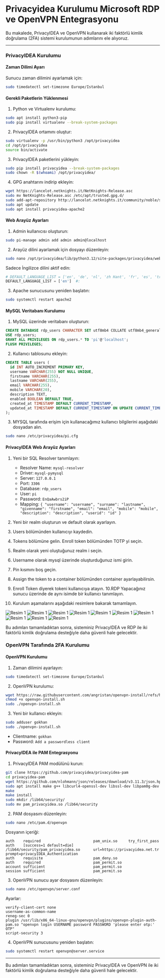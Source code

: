 # Privacyidea Kurulumu Microsoft RDP ve OpenVPN Entegrasyonu
Bu makalede, PrivacyIDEA ve OpenVPN kullanarak iki faktörlü kimlik doğrulama (2FA) sistemi kurulumunun adımlarını ele alıyoruz.

---

### PrivacyIDEA Kurulumu

#### Zaman Dilimi Ayarı

Sunucu zaman dilimini ayarlamak için:
```bash
sudo timedatectl set-timezone Europe/Istanbul
```

#### Gerekli Paketlerin Yüklenmesi

1. Python ve Virtualenv kurulumu:
```bash
sudo apt install python3-pip
sudo pip install virtualenv --break-system-packages
```

2. PrivacyIDEA ortamını oluştur:
```bash
sudo virtualenv -p /usr/bin/python3 /opt/privacyidea
cd /opt/privacyidea
source bin/activate
```

3. PrivacyIDEA paketlerini yükleyin:
```bash
sudo pip install privacyidea --break-system-packages
sudo chown -R $(whoami) /opt/privacyidea/
```

4. GPG anahtarını indirip ekleyin:
```bash
wget https://lancelot.netknights.it/NetKnights-Release.asc
sudo mv NetKnights-Release.asc /etc/apt/trusted.gpg.d/
sudo add-apt-repository http://lancelot.netknights.it/community/noble/stable
sudo apt update
sudo apt install privacyidea-apache2
```

#### Web Arayüz Ayarları

1. Admin kullanıcısı oluşturun:
```bash
sudo pi-manage admin add admin admin@localhost
```

2. Arayüz dilini ayarlamak için dosyayı düzenleyin:
```bash
sudo nano /opt/privacyidea/lib/python3.12/site-packages/privacyidea/webui/login.py
```

Sadece İngilizce dilini aktif edin:
```python
# DEFAULT_LANGUAGE_LIST = ['en', 'de', 'nl', 'zh Hant', 'fr', 'es', 'tr', 'cs', 'it']  #:
DEFAULT_LANGUAGE_LIST = ['en']  #:
```

3. Apache sunucusunu yeniden başlatın:
```bash
sudo systemctl restart apache2
```

#### MySQL Veritabanı Kurulumu

1. MySQL üzerinde veritabanı oluşturun:
```sql
CREATE DATABASE rdp_users CHARACTER SET utf8mb4 COLLATE utf8mb4_general_ci;
USE rdp_users;
GRANT ALL PRIVILEGES ON rdp_users.* TO 'pi'@'localhost';
FLUSH PRIVILEGES;
```

2. Kullanıcı tablosunu ekleyin:
```sql
CREATE TABLE users (
  id INT AUTO_INCREMENT PRIMARY KEY,
  username VARCHAR(255) NOT NULL UNIQUE,
  firstname VARCHAR(255),
  lastname VARCHAR(255),
  email VARCHAR(255),
  mobile VARCHAR(20),
  description TEXT,
  enabled BOOLEAN DEFAULT TRUE,
  created_at TIMESTAMP DEFAULT CURRENT_TIMESTAMP,
  updated_at TIMESTAMP DEFAULT CURRENT_TIMESTAMP ON UPDATE CURRENT_TIMESTAMP
);
```

3. MYSQL tarafında erişim için kullanacağımız kullanıcı bilgilerini aşağıdaki dosyadan alın.
```bash
sudo nano /etc/privacyidea/pi.cfg
```

#### PrivacyIDEA Web Arayüz Ayarları

1. Yeni bir SQL Resolver tanımlayın:
   - Resolver Name: `mysql-resolver`
   - Driver: `mysql-pymysql`
   - Server: `127.0.0.1`
   - Port: `3306`
   - Database: `rdp_users`
   - User: `pi`
   - Password: `EnQaAwbrs2iP`
   - Mapping: `{ "username": "username", "surname": "lastname", "givenname": "firstname", "email": "email", "mobile": "mobile", "description": "description", "userid": "id" }`

2. Yeni bir realm oluşturun ve default olarak ayarlayın.

3. Users bölümünden kullanıcıyı kaydedin.
4. Tokens bölümüne gelin. Enroll token bölümünden TOTP yi seçin.
5. Realm olarak yeni oluştuğunuz realm i seçin.
6. Username olarak mysql üzerinde oluşturduğunuz ismi girin.
7. Pin kısmını boş geçin.
8. Assign the token to a container bölümünden container ayarlayabilirsin.
9. Enroll Token diyerek tokeni kullanıcıya atayın.
10.RDP Yapacağınız sunucu üzerinde de aynı isimde bir kullanıcı tanımlayın.
11. Kurulum aşamalarını aşağıdaki resimlere bakarak tamamlayın.

![Resim 1](resimler/privacyidea-credential-provider-1.png)
![Resim 1](resimler/privacyidea-credential-provider-2.png)
![Resim 1](resimler/privacyidea-credential-provider-3.png)
![Resim 1](resimler/privacyidea-credential-provider-4.png)
![Resim 1](resimler/privacyidea-credential-provider-5.png)
![Resim 1](resimler/privacyidea-credential-provider-6.png)
![Resim 1](resimler/privacyidea-credential-provider-7.png)
![Resim 1](resimler/privacyidea-credential-provider-8.png)
![Resim 1](resimler/privacyidea-credential-provider-9.png)
![Resim 1](resimler/privacyidea-credential-provider-10.png)

Bu adımları tamamladıktan sonra, sisteminiz PrivacyIDEA ve RDP ile iki faktörlü kimlik doğrulama desteğiyle daha güvenli hale gelecektir.

### OpenVPN Tarafında 2FA Kurulumu

#### OpenVPN Kurulumu

1. Zaman dilimini ayarlayın:
```bash
sudo timedatectl set-timezone Europe/Istanbul
```

2. OpenVPN kurulumu:
```bash
wget https://raw.githubusercontent.com/angristan/openvpn-install/refs/heads/master/openvpn-install.sh
chmod +x openvpn-install.sh
sudo ./openvpn-install.sh
```

3. Yeni bir kullanıcı ekleyin:
```bash
sudo adduser gokhan
sudo ./openvpn-install.sh
```
   - Clientname: `gokhan`
   - Password: `Add a passwordless client`

#### PrivacyIDEA ile PAM Entegrasyonu

1. PrivacyIDEA PAM modülünü kurun:
```bash
git clone https://github.com/privacyidea/privacyidea-pam
cd privacyidea-pam
wget https://github.com/nlohmann/json/releases/download/v3.11.3/json.hpp
sudo apt install make g++ libcurl4-openssl-dev libssl-dev libpam0g-dev
make
make install
sudo mkdir /lib64/security/
sudo mv pam_privacyidea.so /lib64/security
```

2. PAM dosyasını düzenleyin:
```bash
sudo nano /etc/pam.d/openvpn
```
Dosyanın içeriği:
```plaintext
auth    required                        pam_unix.so     try_first_pass
auth    [success=1 default=die]         /lib64/security/pam_privacyidea.so      url=https://privacyidea.net.tr prompt=privacyIDEA_Authentication
auth    requisite                       pam_deny.so
auth    required                        pam_permit.so
account sufficient                      pam_permit.so
session sufficient                      pam_permit.so
```

3. OpenVPN sunucu ayar dosyasını düzenleyin:
```bash
sudo nano /etc/openvpn/server.conf
```
Ayarlar:
```plaintext
verify-client-cert none
username-as-common-name
reneg-sec 0
plugin /usr/lib/x86_64-linux-gnu/openvpn/plugins/openvpn-plugin-auth-pam.so "openvpn login USERNAME password PASSWORD 'please enter otp:' OTP"
script-security 3
```

4. OpenVPN sunucusunu yeniden başlatın:
```bash
sudo systemctl restart openvpn@server.service
```

---

Bu adımları tamamladıktan sonra, sisteminiz PrivacyIDEA ve OpenVPN ile iki faktörlü kimlik doğrulama desteğiyle daha güvenli hale gelecektir.

